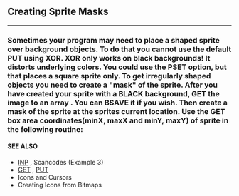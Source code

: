 ## Creating Sprite Masks
---

### Sometimes your program may need to place a shaped sprite over background objects. To do that you cannot use the default PUT using XOR. XOR only works on black backgrounds! It distorts underlying colors. You could use the PSET option, but that places a square sprite only. To get irregularly shaped objects you need to create a "mask" of the sprite. After you have created your sprite with a BLACK background, GET the image to an array . You can BSAVE it if you wish. Then create a mask of the sprite at the sprites current location. Use the GET box area coordinates(minX, maxX and minY, maxY) of sprite in the following routine:

#### SEE ALSO
* [INP](./INP.md) , Scancodes (Example 3)
* [GET](./GET.md) , [PUT](./PUT.md)
* Icons and Cursors
* Creating Icons from Bitmaps

